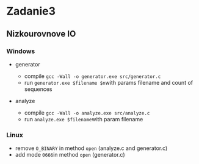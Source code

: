 # Zadanie3
## Nizkourovnove IO

### Windows

 * generator
   * compile `gcc -Wall -o generator.exe src/generator.c `
   * run `generator.exe $filename $n`with params filename and count of sequences

 * analyze 
   * compile `gcc -Wall -o analyze.exe src/analyze.c`
   * run `analyze.exe $filename`with param filename
   
### Linux

 * remove `O_BINARY` in method `open` (analyze.c and generator.c)
 * add mode `0666`in method `open` (generator.c)
